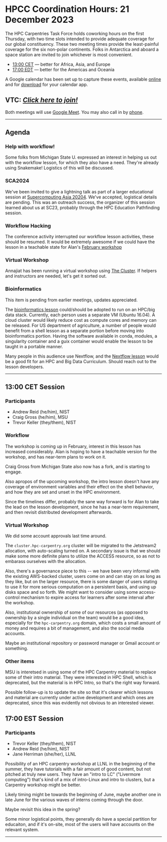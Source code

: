 # HPCC Coordination Hours: 21 December 2023

The HPC Carpentries Task Force holds coworking hours on the first Thursday,
with two time slots intended to provide adequate coverage for our global
constituency. These two meeting times provide the least-painful coverage for
the six non-polar continents. Folks in Antarctica and aboard a space station
are invited to join whichever is most convenient.

- [13:00 CET][earlier] &mdash; better for Africa, Asia, and Europe
- [17:00 EDT][evening] &mdash; better for the Americas and Oceania

A Google calendar has been set up to capture these events, available
[online][gcal] and for [download][ical] for your calendar app.

## VTC: **_[Click here to join!][meet]_**

Both meetings will use [Google Meet][meet]. You may also call in by [phone].

<!-- Info & Callback links -->

[meet]: https://meet.google.com/gez-aeui-jdx
[phone]: https://tel.meet/gez-aeui-jdx?hs=5
[earlier]:
  https://www.timeanddate.com/worldclock/fixedtime.html?iso=20231221T13&p1=187&msg=HPC+Carpentry+Coworking+1
[evening]:
  https://www.timeanddate.com/worldclock/fixedtime.html?iso=20231221T17&p1=250&msg=HPC+Carpentry+Coworking+2
[last-cowork]: https://codimd.carpentries.org/PP0i3tT5SvOozb5D8hr72A
[last-coord]: https://codimd.carpentries.org/SKcphSolRGiGqZ0Sy-NaWA

---

## Agenda

### Help with workflow!

Some folks from Michigan State U. expressed an interest in helping us out with
the workflow lesson, for which they also have a need. They're already using
Snakemake! Logistics of this will be discussed.

### SCA2024

We've been invited to give a lightning talk as part of a larger educational
session at [Supercomputing Asia 20204](https://sca24.sc-asia.org/). We've
accepted, logistical details are pending. This was an outreach success, the
organizer of this session learned about us at SC23, probably through the HPC
Education Pathfinding session.

### Workflow Hacking

The conference activity interrupted our workflow lesson activities, these
should be resumed. It would be extremely awesome if we could have the lesson in
a teachable state for Alan's
[February workshop](https://www.cecam.org/workshop-details/1270)

### Virtual Workshop

Annajiat has been running a virtual workshop using [The Cluster][hpc-cluster].
If helpers and instructors are needed, let's get it sorted out.

### Bioinformatics

This item is pending from earlier meetings, updates appreciated.

The [bioinformatics lesson][genomics-workshop] could/should be adopted to run
on an HPC/big data stack. Currently, each person uses a separate VM (Ubuntu
16.04). A cloud cluster would likely reduce cost as compute cores and memory
can be released. For US department of agriculture, a number of people would
benefit from a shell lesson as a separate portion before moving into
bioinformatics portion. Having the software available in conda, modules, a
singularity container and a guix container would enable the lesson to be taught
in a portable manner.

Many people in this audience use Nextflow, and the [Nextflow
lesson][nextflow-lesson] would be a good fit for an HPC and Big Data
Curriculum. Should reach out to the lesson developers.

---

## 13:00 CET Session

### Participants

- Andrew Reid (he/him), NIST
- Craig Gross (he/him), MSU
- Trevor Keller (they/them), NIST

### Workflow

The workshop is coming up in February, interest in this lesson has increased
considerably. Alan is hoping to have a teachable version for the workshop, and
has near-term plans to work on it.

Craig Gross from Michigan State also now has a fork, and is starting to engage.

Also apropos of the upcoming workshop, the intro lesson doesn't have any
coverage of environment variables and their effect on the shell behavior, and
how they are set and unset in the HPC environment.

Since the timelines differ, probably the sane way forward is for Alan to take
the lead on the lesson development, since he has a near-term requirement, and
then revisit distributed development afterwards.

### Virtual Workshop

We did some account approvals last time around.

The `cluster.hpc-carpentry.org` cluster will be migrated to the Jetstream2
allocation, with auto-scaling turned on. A secondary issue is that we should
make some more definite plans to utilize the ACCESS resource, so as not to
embarass ourselves with the allocation.

Also, there's a governance piece to this -- we have been very informal with the
existing AWS-backed cluster, users come on and can stay on as long as they
like, but on the larger resource, there is some danger of users stating to use
it for more serious computation on a persistent basis, and using up disks space
and so forth. We might want to consider using some access-control mechanism to
expire access for learners after some interval after the workshop.

Also, institutional ownership of some of our resources (as opposed to ownership
by a single individual on the team) would be a good idea, especially for the
`hpc-carpentry.org` domain, which costs a small amount of money and requires a
bit of management, and also the social media accounts.

Maybe an institutional repository or password manager or Gmail account or
something.

### Other items

MSU is interetsed in using some of the HPC Carpentry material to replace some
of their intro material. They were interested in HPC Shell, which is
deprecated, but the material is in HPC Intro, so that's the right way forward.

Possible follow-up is to update the site so that it's clearer which lessons and
material are currently under active development and which ones are deprecated,
since this was evidently not obvious to an interested viewer.

## 17:00 EST Session

### Participants

- Trevor Keller (they/them), NIST
- Andrew Reid (he/him), NIST
- Jane Herriman (she/her), LLNL

Possibility of an HPC carpentry workshop at LLNL in the beginning of the
summer, they have tutorials with a fair amount of good content, but not pitched
at truly new users. They have an "intro to LC" ("Livermore computing") that's
kind of a mix of intro-Linux and intro to clusters, but a Carpentry workshop
might be better.

Likely timing might be towards the beginning of June, maybe another one in late
June for the various waves of interns coming through the door.

Maybe revisit this idea in the spring?

Some minor logistical points, they generally do have a special partition for
educaiton, and if it's on-site, most of the users will have accounts on the
relevant system.

---

<!-- Administrata -->

[gcal]:
  https://calendar.google.com/calendar/?cid=bWp0ZWh0ZmEycmVjZGZtNmZjdGUwMWVhdGNAZ3JvdXAuY2FsZW5kYXIuZ29vZ2xlLmNvbQ
[ical]:
  https://calendar.google.com/calendar/ical/mjtehtfa2recdfm6fcte01eatc%40group.calendar.google.com/public/basic.ics
[minutes]: https://github.com/hpc-carpentry/coordination/tree/main/minutes
[website]: https://github.com/hpc-carpentry/hpc-carpentry.github.io
[hpc-cluster]: https://cluster.hpc-carpentry.org

<!--HPC Carpentry Repositories-->

[coordination]: https://github.com/hpc-carpentry/coordination
[proposals]: https://github.com/hpc-carpentry/coordination/labels/proposal
[hpc-chapel]: https://github.com/hpc-carpentry/hpc-chapel
[hpc-intro]: https://github.com/carpentries-incubator/hpc-intro
[hpc-parallel]: https://github.com/hpc-carpentry/hpc-parallel-novice
[hpc-python]: https://github.com/hpc-carpentry/hpc-python
[hpc-shell]: https://github.com/hpc-carpentry/hpc-shell
[hpc-workflows]: https://github.com/carpentries-incubator/hpc-workflows

<!--HPC Carpentry Issues-->

[coordination-issues]: https://github.com/hpc-carpentry/coordination/issues
[hpc-chapel-issues]: https://github.com/hpc-carpentry/hpc-chapel/issues
[hpc-intro-issues]: https://github.com/carpentries-incubator/hpc-intro/issues
[hpc-parallel-issues]:
  https://github.com/hpc-carpentry/hpc-parallel-novice/issues
[hpc-python-issues]: https://github.com/hpc-carpentry/hpc-python/issues
[hpc-shell-issues]: https://github.com/hpc-carpentry/hpc-shell/issues
[hpc-workflows-issues]:
  https://github.com/carpentries-incubator/hpc-workflows/issues

<!--Other-->

[genomics-workshop]: https://datacarpentry.org/genomics-workshop/
[nextflow-lesson]: https://carpentries-incubator.github.io/workflows-nextflow/

<!--Carpentries References-->

[conduct]:
  https://docs.carpentries.org/topic_folders/policies/code-of-conduct.html
[invite]: https://swc-slack-invite.herokuapp.com/
[ldh]:
  https://docs.carpentries.org/topic_folders/governance/lesson-program-policy.html#lesson-programs
[license]: https://creativecommons.org/licenses/by/4.0/
[slack]: https://swcarpentry.slack.com
